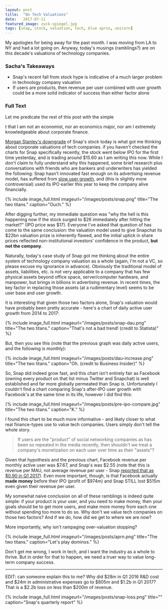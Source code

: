 ```yaml
---
layout: post
title:  "On Tech Valuations"
date:   2017-07-11
featured_image: zuck-spiegel.jpg
tags: [snap, stock, valuation, tech, blue apron, unicorn]
---
```


My apologies for being away for the past month. I was moving from LA to NY and had a lot going on. Anyway, today's musings (ramblings?) are on this decade's valuations of technology companies.

<!--more-->

### Sacha's Takeaways

* Snap's recent fall from stock hype is indicative of a much larger problem in technology company valuation
* If users are products, then revenue per user combined with user growth could be a more solid indicator of success than either factor alone

### Full Text

Let me predicate the rest of this post with the simple 

t that I am not an economist, nor an economics major, nor am I extremely knowledgeable about corporate finance. 

[Morgan Stanley's downgrade](http://www.cnbc.com/2017/07/11/snap-underwriter-morgan-stanley-downgrades-the-stock.html) of Snap's stock today is what got me thinking about corporate valuations of tech companies. if you haven't checked the charts for Snap specifically recently, the stock went below IPO for the first time yesterday, and is trading around $15.60 as I am writing this now. While I don't claim to fully understand why this happened, some brief research plus conversations with friends who are bankers and underwriters has yielded the following: Snap hasn't innovated fast enough on its advertising revenue model, has suffered from [slow user growth](https://techcrunch.com/2017/05/10/snapchat-user-count/), and (this is slightly more controversial) used its IPO earlier this year to keep the company alive financially.


{% include image_full.html imageurl="/images/posts/snap.png" title="The two titans." caption="Ouch." %}

After digging further, my immediate question was "why the hell is this happening now if the stock surged to $26 immediately after hitting the market?" (IPO price was $17). Everyone I've asked that question of has come to the same conclusion: the valuation model used to give Snapchat its $22bn valuation prize is inherently flawed, and the initial uptick in share prices reflected non-institutional investors' confidence in the product, **but not the company**.

Naturally, today's case study of Snap got me thinking about the entire system of technology company valuation as a whole (again, I'm not a VC, so please excuse my ignorance in advance). Obviously the traditional model of assets, liabilities, etc. is not very applicable to a company that has few physical assets beyond office space, server/computer hardware, and manpower, but brings in billions in advertising revenue. In recent times, the key factor in replacing those assets (at a rudimentary level) seems to be user base and user growth. 

It is interesting that given those two factors alone, Snap's valuation would have probably been pretty accurate - here's a chart of daily active user growth from 2014 to 2017:

{% include image_full.html imageurl="/images/posts/snap-dau.png" title="The two titans." caption="That's not a bad trend! (credit to Statista)" %}

But, then you see this (note that the previous graph was daily active users, and the following is monthly):

{% include image_full.html imageurl="/images/posts/dau-increase.png" title="The two titans." caption="Oh. (credit to Business Insider)" %}

So, Snap did indeed grow fast, and this chart isn't entirely fair as Facebook (owning every product on that list minus Twitter and Snapchat) is well established and far more globally permeated than Snap is. Unfortunately I couldn't find a chart comparing Snap's after-IPO user growth with Facebook's at the same time in its life, however I did find this:

{% include image_full.html imageurl="/images/posts/pre-ipo-compare.jpg" title="The two titans." caption="K." %}

I found this chart to be much more informative - and likely closer to what real finance-types use to value tech companies. Users simply don't tell the whole story. 

>If users are the "product" of social networking companies as has been so repeated in the media recently, then shouldn't we treat a company's monetization on each user over time as their "assets"?

Given that hypothesis and the previous chart, Facebook revenue per monthly active user was $7.67, and Snap's was $2.55 (note that this is revenue per MAU, not average revenue per user - Snap [reported that as $0.90 in Q1 2017](https://www.sec.gov/Archives/edgar/data/1564408/000156459017010357/snap-10q_20170331.htm#ITEM_2_MANAGEMENTS_DISCUSSION_ANALYSIS_F)). Even more important, though, is that Facebook actually **made money** before their IPO (profit of $974m) and Snap STILL lost $515m even given their revenue per user.

My somewhat naive conclusion on all of these ramblings is indeed quite simple: if your product is your user, and you need to make money, then your goals should be to get more users, and make more money from each one without spending too more to do so. Why don't we value tech companies on those two factors? And if we do, how did we get to where we are now?

More importantly, why isn't rampaging over-valuation stopping?

{% include image_full.html imageurl="/images/posts/aprn.png" title="The two titans." caption="Let's play dominos." %}

Don't get me wrong, I work in tech, and I want the industry as a whole to thrive. But in order for that to happen, we need a truer way to value long-term company success. 


---

EDIT: can someone explain this to me? Why did $28m in Q1 2016 R&D cost and $24m in administrative expenses go to $805m and $1.2b in Q1 2017? That is a $2.2b loss on less than $200m of revenue.  

{% include image_full.html imageurl="/images/posts/snap-loss.png" title="" caption="Snap's quarterly report" %}
